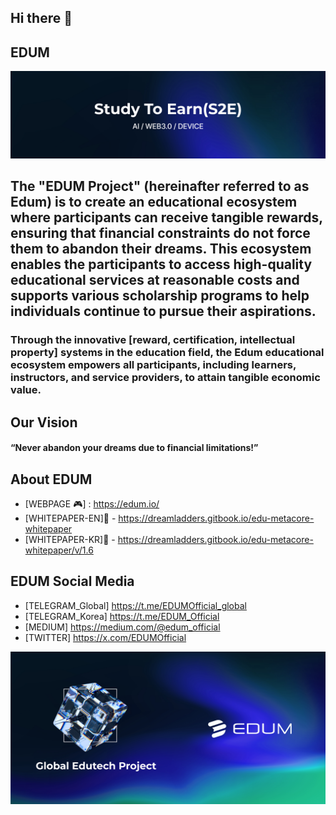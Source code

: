 ## Hi there 👋

<!--
**edum-official/edum-official** is a ✨ _special_ ✨ repository because its `README.md` (this file) appears on your GitHub profile.

Here are some ideas to get you started:

- 🔭 I’m currently working on ...
- 🌱 I’m currently learning ...
- 👯 I’m looking to collaborate on ...
- 🤔 I’m looking for help with ...
- 💬 Ask me about ...
- 📫 How to reach me: ...
- 😄 Pronouns: ...
- ⚡ Fun fact: ...
-->

## EDUM 
![EDUM Header](header.png)

## The "EDUM Project" (hereinafter referred to as Edum) is to create an educational ecosystem where participants can receive tangible rewards, ensuring that financial constraints do not force them to abandon their dreams. This ecosystem enables the participants to access high-quality educational services at reasonable costs and supports various scholarship programs to help individuals continue to pursue their aspirations.
### Through the innovative [reward, certification, intellectual property] systems in the education field, the Edum educational ecosystem empowers all participants, including learners, instructors, and service providers, to attain tangible economic value.

## Our Vision

#### “Never abandon your dreams due to financial limitations!”
 
## About EDUM
* [WEBPAGE 🎮] : https://edum.io/
* [WHITEPAPER-EN]📕 - https://dreamladders.gitbook.io/edu-metacore-whitepaper
* [WHITEPAPER-KR]📕 - https://dreamladders.gitbook.io/edu-metacore-whitepaper/v/1.6

## EDUM Social Media
* [TELEGRAM_Global] https://t.me/EDUMOfficial_global
* [TELEGRAM_Korea] https://t.me/EDUM_Official
* [MEDIUM] https://medium.com/@edum_official
* [TWITTER] https://x.com/EDUMOfficial

![EDUM footer](bottom.png)
